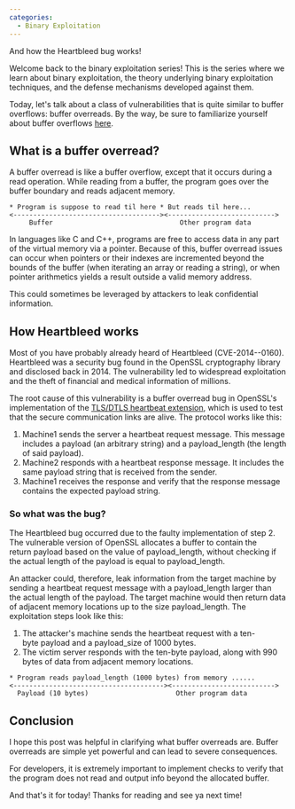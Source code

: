 ```yaml
---
categories:
  - Binary Exploitation
---
```


And how the Heartbleed bug works!

Welcome back to the binary exploitation series! This is the series where we learn about binary exploitation, the theory underlying binary exploitation techniques, and the defense mechanisms developed against them.

Today, let's talk about a class of vulnerabilities that is quite similar to buffer overflows: buffer overreads. By the way, be sure to familiarize yourself about buffer overflows [here](https://vickieli.dev/binary%20exploitation/buffer-overflow/).

## What is a buffer overread?

A buffer overread is like a buffer overflow, except that it occurs during a read operation. While reading from a buffer, the program goes over the buffer boundary and reads adjacent memory.

```
* Program is suppose to read til here * But reads til here...
<-------------------------------------><--------------------------->
     Buffer                                Other program data
```

In languages like C and C++, programs are free to access data in any part of the virtual memory via a pointer. Because of this, buffer overread issues can occur when pointers or their indexes are incremented beyond the bounds of the buffer (when iterating an array or reading a string), or when pointer arithmetics yields a result outside a valid memory address.

This could sometimes be leveraged by attackers to leak confidential information.

## How Heartbleed works

Most of you have probably already heard of Heartbleed (CVE-2014--0160). Heartbleed was a security bug found in the OpenSSL cryptography library and disclosed back in 2014. The vulnerability led to widespread exploitation and the theft of financial and medical information of millions.

The root cause of this vulnerability is a buffer overread bug in OpenSSL's implementation of the [TLS/DTLS heartbeat extension](https://tools.ietf.org/html/rfc6520), which is used to test that the secure communication links are alive. The protocol works like this:

1.  Machine1 sends the server a heartbeat request message. This message includes a payload (an arbitrary string) and a payload_length (the length of said payload).
2.  Machine2 responds with a heartbeat response message. It includes the same payload string that is received from the sender.
3.  Machine1 receives the response and verify that the response message contains the expected payload string.

### So what was the bug?

The Heartbleed bug occurred due to the faulty implementation of step 2. The vulnerable version of OpenSSL allocates a buffer to contain the return payload based on the value of payload_length, without checking if the actual length of the payload is equal to payload_length.

An attacker could, therefore, leak information from the target machine by sending a heartbeat request message with a payload_length larger than the actual length of the payload. The target machine would then return data of adjacent memory locations up to the size payload_length. The exploitation steps look like this:

1.  The attacker's machine sends the heartbeat request with a ten-byte payload and a payload_size of 1000 bytes.
2.  The victim server responds with the ten-byte payload, along with 990 bytes of data from adjacent memory locations.

```
* Program reads payload_length (1000 bytes) from memory ......
<--------------------------------------><-------------------------->
  Payload (10 bytes)                      Other program data
```

## Conclusion

I hope this post was helpful in clarifying what buffer overreads are. Buffer overreads are simple yet powerful and can lead to severe consequences.

For developers, it is extremely important to implement checks to verify that the program does not read and output info beyond the allocated buffer.

And that's it for today! Thanks for reading and see ya next time!